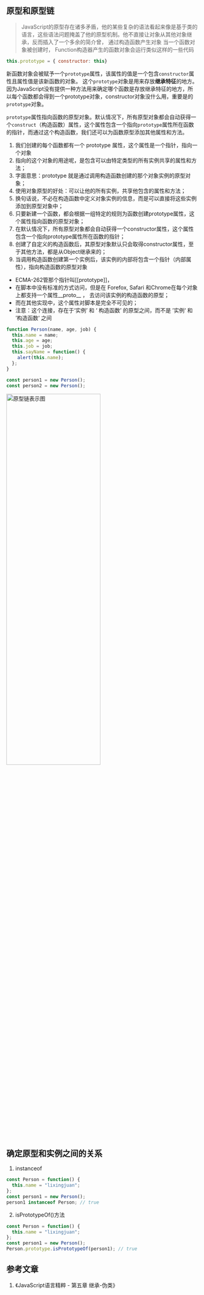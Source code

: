 ## 原型和原型链

>JavaScript的原型存在诸多矛盾，他的某些复杂的语法看起来像是基于类的语言，这些语法问题掩盖了他的原型机制。他不直接让对象从其他对象继承，反而插入了一个多余的简介曾， 通过构造函数产生对象
>当一个函数对象被创建时， Function构造器产生的函数对象会运行类似这样的一些代码

```javascript
this.prototype = { constructor: this}
```
新函数对象会被赋予一个`prototype`属性，该属性的值是一个包含`constructor`属性且属性值是该新函数的对象。 这个`prototype`对象是用来存放**继承特征**的地方。 
因为JavaScript没有提供一种方法用来确定哪个函数是存放继承特征的地方，所以每个函数都会得到一个prototype对象，constructor对象没什么用，重要是的`prototype`对象。

`prototype`属性指向函数的原型对象。默认情况下，所有原型对象都会自动获得一个`construct`（构造函数）属性，这个属性包含一个指向`prototype`属性所在函数的指针，而通过这个构造函数，我们还可以为函数原型添加其他属性和方法。


1. 我们创建的每个函数都有一个 prototype 属性，这个属性是一个指针，指向一个对象
2. 指向的这个对象的用途呢，是包含可以由特定类型的所有实例共享的属性和方法；
3. 字面意思：prototype 就是通过调用构造函数创建的那个对象实例的原型对象；
4. 使用对象原型的好处：可以让他的所有实例，共享他包含的属性和方法；
5. 换句话说，不必在构造函数中定义对象实例的信息，而是可以直接将这些实例添加到原型对象中；
6. 只要新建一个函数，都会根据一组特定的规则为函数创建prototype属性，这个属性指向函数的原型对象；
7. 在默认情况下，所有原型对象都会自动获得一个constructor属性，这个属性包含一个指向prototype属性所在函数的指针；
8. 创建了自定义的构造函数后，其原型对象默认只会取得constructor属性，至于其他方法，都是从Object继承来的；
9. 当调用构造函数创建第一个实例后，该实例的内部将包含一个指针（内部属性），指向构造函数的原型对象
  - ECMA-262管那个指针叫[[prototype]]，
  - 在脚本中没有标准的方式访问，但是在 Forefox, Safari 和Chrome在每个对象上都支持一个属性__proto__ ， 去访问该实例的构造函数的原型；
  - 而在其他实现中，这个属性对脚本是完全不可见的；
  - 注意：这个连接，存在于‘实例’ 和 ‘ 构造函数’ 的原型之间，而不是 ’实例‘ 和 ’构造函数‘ 之间


```javascript
function Person(name, age, job) {
  this.name = name;
  this.age = age;
  this.job = job;
  this.sayName = function() {
    alert(this.name);
  };
}

const person1 = new Person();
const person2 = new Person();
```

<img src="/Blog/images/原型链表示图.png" title="原型链表示图" width="70%" height="50%">





## 确定原型和实例之间的关系

1. instanceof

```javascript
const Person = function() {
  this.name = "lixingjuan";
};
const person1 = new Person();
person1 instanceof Person; // true
```


2. isPrototypeOf()方法

```javascript
const Person = function() {
  this.name = "lixingjuan";
};
const person1 = new Person();
Person.prototype.isPrototypeOf(person1); // true
```


## 参考文章
1. 《JavaScript语言精粹 - 第五章 继承-伪类》
